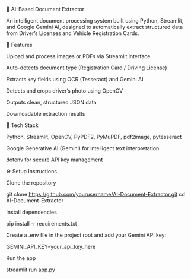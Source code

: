 🧠 AI-Based Document Extractor

An intelligent document processing system built using Python, Streamlit, and Google Gemini AI, designed to automatically extract structured data from Driver’s Licenses and Vehicle Registration Cards.

🚀 Features

Upload and process images or PDFs via Streamlit interface

Auto-detects document type (Registration Card / Driving License)

Extracts key fields using OCR (Tesseract) and Gemini AI

Detects and crops driver’s photo using OpenCV

Outputs clean, structured JSON data

Downloadable extraction results

🧰 Tech Stack

Python, Streamlit, OpenCV, PyPDF2, PyMuPDF, pdf2image, pytesseract

Google Generative AI (Gemini) for intelligent text interpretation

dotenv for secure API key management

⚙️ Setup Instructions

Clone the repository

git clone https://github.com/yourusername/AI-Document-Extractor.git
cd AI-Document-Extractor


Install dependencies

pip install -r requirements.txt


Create a .env file in the project root and add your Gemini API key:

GEMINI_API_KEY=your_api_key_here


Run the app

streamlit run app.py
